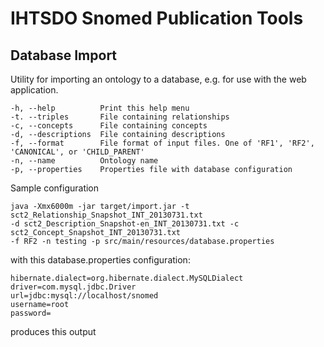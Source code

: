 IHTSDO Snomed Publication Tools
===============================

Database Import
---------------

Utility for importing an ontology to a database, e.g. for use with the web application.

    -h, --help          Print this help menu
    -t. --triples       File containing relationships
    -c, --concepts      File containing concepts
    -d, --descriptions  File containing descriptions
    -f, --format        File format of input files. One of 'RF1', 'RF2', 'CANONICAL', or 'CHILD_PARENT'
    -n, --name          Ontology name
    -p, --properties    Properties file with database configuration
    
Sample configuration
    
    java -Xmx6000m -jar target/import.jar -t sct2_Relationship_Snapshot_INT_20130731.txt 
    -d sct2_Description_Snapshot-en_INT_20130731.txt -c sct2_Concept_Snapshot_INT_20130731.txt 
    -f RF2 -n testing -p src/main/resources/database.properties
    
with this database.properties configuration:

    hibernate.dialect=org.hibernate.dialect.MySQLDialect
    driver=com.mysql.jdbc.Driver
    url=jdbc:mysql://localhost/snomed
    username=root
    password=

produces this output

